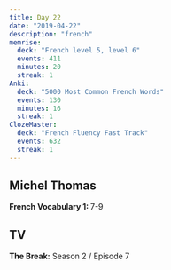```yaml
---
title: Day 22
date: "2019-04-22"
description: "french"
memrise:
  deck: "French level 5, level 6"
  events: 411
  minutes: 20
  streak: 1
Anki:
  deck: "5000 Most Common French Words"
  events: 130
  minutes: 16
  streak: 1
ClozeMaster:
  deck: "French Fluency Fast Track"
  events: 632
  streak: 1
---
```


<h2>Michel Thomas</h2>
<strong>French Vocabulary 1: </strong>7-9

<h2>TV</h2>
<strong>The Break:</strong> Season 2 / Episode 7
